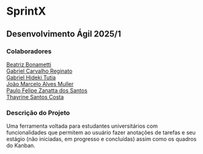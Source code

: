 # SprintX
## Desenvolvimento Ágil 2025/1

### Colaboradores
[Beatriz Bonametti]() <br>
[Gabriel Carvalho Reginato](https://github.com/Gabriel2718/) <br>
[Gabriel Hideki Tutia]() <br>
[João Marcelo Alves Muller]() <br>
[Paulo Felipe Zanatta dos Santos]() <br>
[Thayrine Santos Costa]() <br>

### Descrição do Projeto
Uma ferramenta voltada para estudantes universitários com funcionalidades que permitem ao usuário fazer anotações de tarefas e seu estágio (não iniciadas, em progresso e concluídas) assim como os quadros do Kanban.
